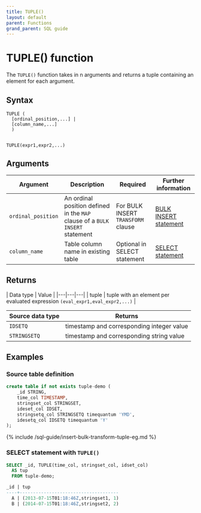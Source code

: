 ```yaml
---
title: TUPLE()
layout: default
parent: Functions
grand_parent: SQL guide
---
```


# TUPLE() function

The `TUPLE()` function takes in n arguments and returns a tuple containing an element for each argument.

## Syntax

```
TUPLE (
  [ordinal_position,...] |
  [column_name,...]
  )


TUPLE(expr1,expr2,...)
```

## Arguments

| Argument | Description | Required | Further information |
|---|---|---|---|
| `ordinal_position` | An ordinal position defined in the `MAP` clause of a `BULK INSERT` statement | For BULK INSERT `TRANSFORM` clause | [BULK INSERT statement](/docs/sql-guide/statements/statement-insert-bulk) |
| `column_name`| Table column name in existing table | Optional in SELECT statement | [SELECT statement](/docs/sql-guide/statements/statement-select) |

## Returns

| Data type | Value |
|---|---|---|
| tuple | tuple with an element per evaluated expression `(eval_expr1,eval_expr2,...)` |

| Source data type | Returns |
|---|---|
| `IDSETQ` | timestamp and corresponding integer value |
| `STRINGSETQ` | timestamp and corresponding string value |

## Examples

### Source table definition

```sql
create table if not exists tuple-demo (
    _id STRING,
    time_col TIMESTAMP,
    stringset_col STRINGSET,
    ideset_col IDSET,
    stringsetq_col STRINGSETQ timequantum 'YMD',
    idesetq_col IDSETQ timequantum 'Y'
);
```

{% include /sql-guide/insert-bulk-transform-tuple-eg.md %}

### SELECT statement with `TUPLE()`

```sql
SELECT _id, TUPLE(time_col, stringset_col, idset_col)
  AS tup
  FROM tuple-demo;

_id | tup
----+-------------------------------------
  A | (2013-07-15T01:18:46Z,stringset1, 1)
  B | (2014-07-15T01:18:46Z,stringset2, 2)
```
